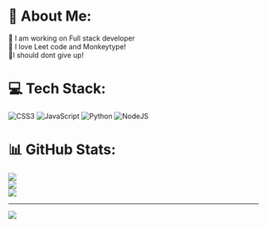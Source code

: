 # 💫 About Me:
🚀 I am working on Full stack  developer<br>👏 I love Leet code and Monkeytype!<br>🧠I should dont give up!


# 💻 Tech Stack:
![CSS3](https://img.shields.io/badge/css3-%231572B6.svg?style=for-the-badge&logo=css3&logoColor=white) ![JavaScript](https://img.shields.io/badge/javascript-%23323330.svg?style=for-the-badge&logo=javascript&logoColor=%23F7DF1E) ![Python](https://img.shields.io/badge/python-3670A0?style=for-the-badge&logo=python&logoColor=ffdd54) ![NodeJS](https://img.shields.io/badge/node.js-6DA55F?style=for-the-badge&logo=node.js&logoColor=white)
# 📊 GitHub Stats:
![](https://github-readme-stats.vercel.app/api?username=Ozodbek-cloud&theme=dark&hide_border=false&include_all_commits=false&count_private=false)<br/>
![](https://nirzak-streak-stats.vercel.app/?user=Ozodbek-cloud&theme=dark&hide_border=false)<br/>
![](https://github-readme-stats.vercel.app/api/top-langs/?username=Ozodbek-cloud&theme=dark&hide_border=false&include_all_commits=false&count_private=false&layout=compact)

---
[![](https://visitcount.itsvg.in/api?id=Ozodbek-cloud&icon=0&color=0)](https://visitcount.itsvg.in)

<!-- Proudly created with GPRM ( https://gprm.itsvg.in ) -->
